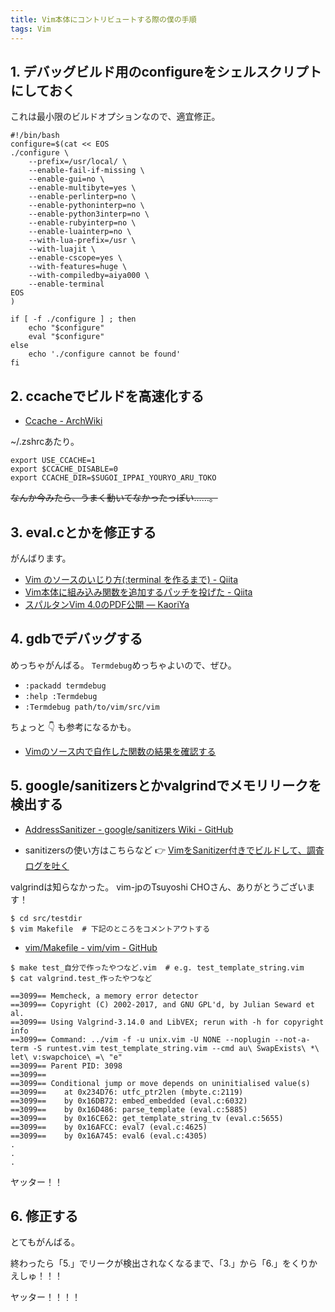 ```yaml
---
title: Vim本体にコントリビュートする際の僕の手順
tags: Vim
---
```


## 1. デバッグビルド用のconfigureをシェルスクリプトにしておく

これは最小限のビルドオプションなので、適宜修正。

```shell-session
#!/bin/bash
configure=$(cat << EOS
./configure \
    --prefix=/usr/local/ \
    --enable-fail-if-missing \
    --enable-gui=no \
    --enable-multibyte=yes \
    --enable-perlinterp=no \
    --enable-pythoninterp=no \
    --enable-python3interp=no \
    --enable-rubyinterp=no \
    --enable-luainterp=no \
    --with-lua-prefix=/usr \
    --with-luajit \
    --enable-cscope=yes \
    --with-features=huge \
    --with-compiledby=aiya000 \
    --enable-terminal
EOS
)

if [ -f ./configure ] ; then
    echo "$configure"
    eval "$configure"
else
    echo './configure cannot be found'
fi
```

## 2. ccacheでビルドを高速化する

- [Ccache - ArchWiki](https://wiki.archlinux.jp/index.php/Ccache)

~/.zshrcあたり。

```shell-session
export USE_CCACHE=1
export $CCACHE_DISABLE=0
export CCACHE_DIR=$SUGOI_IPPAI_YOURYO_ARU_TOKO
```

~~なんか今みたら、うまく動いてなかったっぽい……。~~

## 3. eval.cとかを修正する

がんばります。

- [Vim のソースのいじり方(:terminal を作るまで) - Qiita](https://qiita.com/mattn/items/ee438479b09055a2f305~)
- [Vim本体に組み込み関数を追加するパッチを投げた - Qiita](https://qiita.com/mopp/items/084abe28681202bda30e~)
- [スパルタンVim 4.0のPDF公開 &mdash; KaoriYa](https://www.kaoriya.net/blog/2014/09/19/)

## 4. gdbでデバッグする

めっちゃがんばる。
`Termdebug`めっちゃよいので、ぜひ。

- `:packadd termdebug`
- `:help :Termdebug`
- `:Termdebug path/to/vim/src/vim`

ちょっと :point_down: も参考になるかも。

- [Vimのソース内で自作した関数の結果を確認する](./2019-06-26-run-my-func-on-vim-src.html)

## 5. google/sanitizersとかvalgrindでメモリリークを検出する

- [AddressSanitizer - google/sanitizers Wiki - GitHub](https://github.com/google/sanitizers/wiki/AddressSanitizer)

- sanitizersの使い方はこちらなど :point_right: [VimをSanitizer付きでビルドして、調査ログを吐く](./2019-07-14-build-vim-with-asan.html)

valgrindは知らなかった。
vim-jpのTsuyoshi CHOさん、ありがとうございます！

```shell-session
$ cd src/testdir
$ vim Makefile  # 下記のところをコメントアウトする
```

- [vim/Makefile - vim/vim - GitHub](https://github.com/vim/vim/blob/df9c6cad8cc318e26e99c3b055f0788e7d6582de/src/testdir/Makefile#L21)

```shell-session
$ make test_自分で作ったやつなど.vim  # e.g. test_template_string.vim
$ cat valgrind.test_作ったやつなど

==3099== Memcheck, a memory error detector
==3099== Copyright (C) 2002-2017, and GNU GPL'd, by Julian Seward et al.
==3099== Using Valgrind-3.14.0 and LibVEX; rerun with -h for copyright info
==3099== Command: ../vim -f -u unix.vim -U NONE --noplugin --not-a-term -S runtest.vim test_template_string.vim --cmd au\ SwapExists\ *\ let\ v:swapchoice\ =\ "e"
==3099== Parent PID: 3098
==3099== 
==3099== Conditional jump or move depends on uninitialised value(s)
==3099==    at 0x234D76: utfc_ptr2len (mbyte.c:2119)
==3099==    by 0x16DB72: embed_embedded (eval.c:6032)
==3099==    by 0x16D486: parse_template (eval.c:5885)
==3099==    by 0x16CE62: get_template_string_tv (eval.c:5655)
==3099==    by 0x16AFCC: eval7 (eval.c:4625)
==3099==    by 0x16A745: eval6 (eval.c:4305)
.
.
.
```

ヤッター！！

## 6. 修正する

とてもがんばる。

終わったら「5.」でリークが検出されなくなるまで、「3.」から「6.」をくりかえしゅ！！！

ヤッター！！！！
